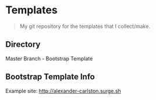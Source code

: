 # Templates

> My git repository for the templates that I collect/make.

## Directory
Master Branch - Bootstrap Template

## Bootstrap Template Info
Example site: http://alexander-carlston.surge.sh